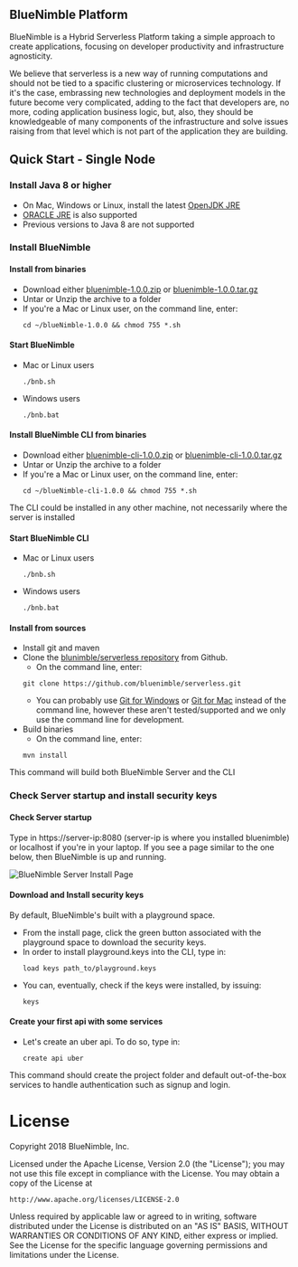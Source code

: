 ## BlueNimble Platform

BlueNimble is a Hybrid Serverless Platform taking a simple approach to create applications, focusing on developer productivity and infrastructure agnosticity.

We believe that serverless is a new way of running computations and should not be tied to a spacific clustering or microservices technology. If it's the case, embrassing new technologies and deployment models in the future become very complicated, adding to the fact that developers are, no more, coding application business logic, but, also, they should be knowledgeable of many components of the infrastructure and solve issues raising from that level which is not part of the application they are building.

## Quick Start - Single Node

### Install Java 8 or higher
 * On Mac, Windows or Linux, install the latest [OpenJDK JRE](http://openjdk.java.net)   
 * [ORACLE JRE](http://www.oracle.com/technetwork/java/javase/downloads) is also supported 
 * Previous versions to Java 8 are not supported

### Install BlueNimble

#### Install from binaries
* Download either [bluenimble-1.0.0.zip](https://blueNimble-1.0.0) or [bluenimble-1.0.0.tar.gz](https://blueNimble-1.0.0)
* Untar or Unzip the archive to a folder
* If you're a Mac or Linux user, on the command line, enter:
    ````
    cd ~/blueNimble-1.0.0 && chmod 755 *.sh
    ````
#### Start BlueNimble 
* Mac or Linux users
    ````
    ./bnb.sh
    ````
* Windows users
    ````
    ./bnb.bat
    ````
#### Install BlueNimble CLI from binaries
* Download either [bluenimble-cli-1.0.0.zip](https://blueNimble-1.0.0) or [bluenimble-cli-1.0.0.tar.gz](https://blueNimble-1.0.0)
* Untar or Unzip the archive to a folder
* If you're a Mac or Linux user, on the command line, enter:
    ````
    cd ~/blueNimble-cli-1.0.0 && chmod 755 *.sh
    ````
The CLI could be installed in any other machine, not necessarily where the server is installed 

#### Start BlueNimble CLI 
* Mac or Linux users
    ````
    ./bnb.sh
    ````
* Windows users
    ````
    ./bnb.bat
    ````
#### Install from sources
* Install git and maven 
* Clone the [blunimble/serverless repository](http://github.com/bluenimble/serverless) from Github. 
    * On the command line, enter:
    ````
    git clone https://github.com/bluenimble/serverless.git
    ````
    * You can probably use [Git for Windows](http://windows.github.com/) or [Git for Mac](http://mac.github.com/) instead of the command line, however these aren't tested/supported and we only use the command line for development.
* Build binaries
    * On the command line, enter:
    ````
    mvn install
    ````
This command will build both BlueNimble Server and the CLI 

### Check Server startup and install security keys
#### Check Server startup
Type in https://server-ip:8080 (server-ip is where you installed bluenimble) or localhost if you're in your laptop. If you see a page similar to the one below, then BlueNimble is up and running.   

![BlueNimble Server Install Page](https://github.com/bluenimble/serverless/blob/master/assets/images/bluenimble-install-short.png)

#### Download and Install security keys
By default, BlueNimble's built with a playground space. 
* From the install page, click the green button associated with the playground space to download the security keys.
* In order to install playground.keys into the CLI, type in:  
    ````vim
    load keys path_to/playground.keys
    ````
* You can, eventually, check if the keys were installed, by issuing:   
    ````vim
    keys
    ````

#### Create your first api with some services
* Let's create an uber api. To do so, type in:  
    ````vim
    create api uber
    ````
This command should create the project folder and default out-of-the-box services to handle authentication such as signup and login.

License
=======
Copyright 2018 BlueNimble, Inc.

Licensed under the Apache License, Version 2.0 (the "License");
you may not use this file except in compliance with the License.
You may obtain a copy of the License at

    http://www.apache.org/licenses/LICENSE-2.0

Unless required by applicable law or agreed to in writing, software
distributed under the License is distributed on an "AS IS" BASIS,
WITHOUT WARRANTIES OR CONDITIONS OF ANY KIND, either express or implied.
See the License for the specific language governing permissions and
limitations under the License.
